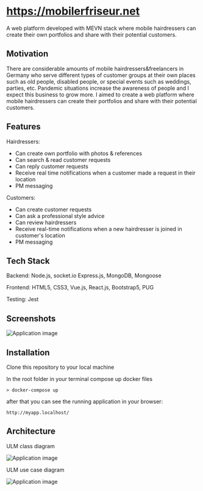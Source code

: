 # https://mobilerfriseur.net

A web platform developed with MEVN stack where mobile hairdressers can create their own portfolios and share with their potential customers.

## Motivation

There are considerable amounts of mobile hairdressers&freelancers in Germany who serve different types of customer groups at their own places such as old people, disabled people, or special events such as weddings, parties, etc. Pandemic situations increase the awareness of people and I expect this business to grow more. I aimed to create a web platform where mobile hairdressers can create their portfolios and share with their potential customers.

## Features

Hairdressers:

- Can create own portfolio with photos & references
- Can search & read customer requests
- Can reply customer requests
- Receive real time notifications when a customer made a request in their location
- PM messaging

Customers:

- Can create customer requests
- Can ask a professional style advice
- Can review hairdressers
- Receive real-time notifications when a new hairdresser is joined in customer's location
- PM messaging

## Tech Stack

Backend:
Node.js,
socket.io
Express.js,
MongoDB,
Mongoose

Frontend: HTML5, CSS3, Vue.js, React.js, Bootstrap5, PUG

Testing: Jest

## Screenshots

![Application image](https://github.com/serhatci/mobile-hairdresser/backend/dev-data/class-diagram/class-diagram.svg)

## Installation

Clone this repository to your local machine

In the root folder in your terminal compose up docker files

```
> docker-compose up
```

after that you can see the running application in your browser:

```
http://myapp.localhost/

```

## Architecture

ULM class diagram

![Application image](https://github.com/serhatci/mobile-hairdresser/backend/architecture/class-diagram/class-diagram.svg)

ULM use case diagram

![Application image](https://github.com/serhatci/mobile-hairdresser/backend/architecture/use-case-diagram/use-case-diagram.svg)
